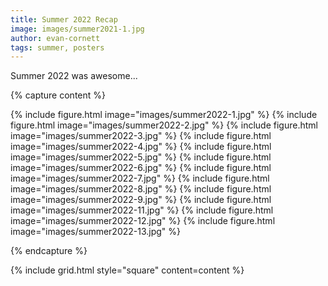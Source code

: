 ```yaml
---
title: Summer 2022 Recap
image: images/summer2021-1.jpg
author: evan-cornett
tags: summer, posters
---
```


Summer 2022 was awesome...


{% capture content %}

{% include figure.html image="images/summer2022-1.jpg" %}
{% include figure.html image="images/summer2022-2.jpg" %}
{% include figure.html image="images/summer2022-3.jpg" %}
{% include figure.html image="images/summer2022-4.jpg" %}
{% include figure.html image="images/summer2022-5.jpg" %}
{% include figure.html image="images/summer2022-6.jpg" %}
{% include figure.html image="images/summer2022-7.jpg" %}
{% include figure.html image="images/summer2022-8.jpg" %}
{% include figure.html image="images/summer2022-9.jpg" %}
{% include figure.html image="images/summer2022-11.jpg" %}
{% include figure.html image="images/summer2022-12.jpg" %}
{% include figure.html image="images/summer2022-13.jpg" %}

{% endcapture %}

{% include grid.html style="square" content=content %}
